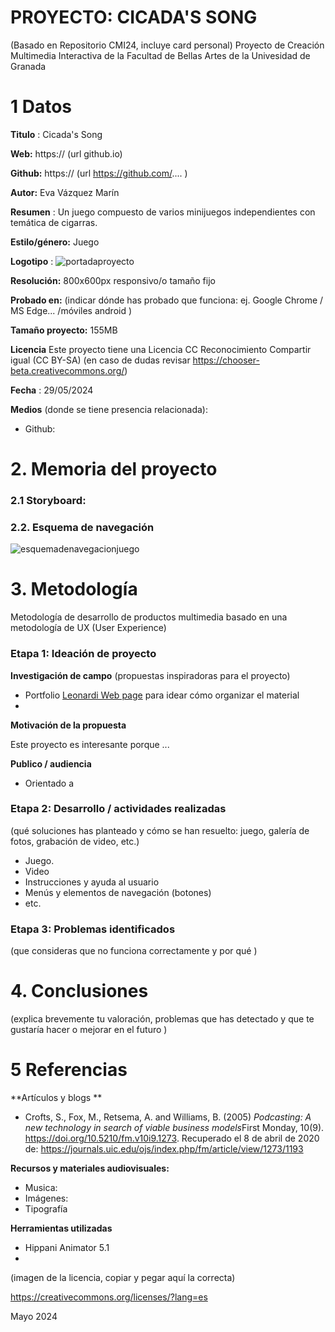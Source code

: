 # PROYECTO: CICADA'S SONG

(Basado en Repositorio CMI24, incluye card personal)
Proyecto de Creación Multimedia Interactiva de la  Facultad de Bellas Artes de la Univesidad de Granada



# 1 Datos 


**Titulo** : Cicada's Song

**Web:**   https://    (url github.io)

**Github:** https://    (url https://github.com/.... )

**Autor:** Eva Vázquez Marín

**Resumen** : Un juego compuesto de varios minijuegos independientes con temática de cigarras.

**Estilo/género:**  Juego

**Logotipo** : ![portadaproyecto](https://github.com/cicadakingdom/cicadakingdom.github.io/assets/170508076/8a6e2d8f-8a34-490b-97a8-20cbeee3c603)



**Resolución:** 800x600px responsivo/o tamaño fijo

**Probado en:**   (indicar dónde has probado que funciona: ej. Google Chrome / MS Edge... /móviles android )

**Tamaño proyecto:** 155MB 

**Licencia** Este proyecto tiene una Licencia CC Reconocimiento Compartir igual (CC BY-SA)
        (en caso de dudas revisar https://chooser-beta.creativecommons.org/) 

**Fecha** : 29/05/2024

**Medios** (donde se tiene presencia relacionada):

- Github:

# 2. Memoria del proyecto 

### 2.1 Storyboard: 


### 2.2. Esquema de navegación 
![esquemadenavegacionjuego](https://github.com/cicadakingdom/cicadakingdom.github.io/assets/170508076/f6edc08b-cd3a-4758-b740-637c9848d463)


# 3. Metodología

Metodología de desarrollo de productos multimedia basado en una metodología de UX (User Experience)



### Etapa 1: Ideación de proyecto

**Investigación de campo** (propuestas inspiradoras para el proyecto)

- Portfolio [Leonardi Web page](http://www.rleonardi.com/interactive-resume/) para idear cómo organizar el material
- 



**Motivación de la propuesta** 

Este  proyecto es interesante porque ... 



**Publico / audiencia**

- Orientado a 





### Etapa 2: Desarrollo / actividades realizadas

(qué soluciones has planteado y cómo se han resuelto: juego, galería de fotos, grabación de video, etc.)

- Juego. 
- Video 
- Instrucciones y ayuda al usuario 
- Menús y elementos de navegación (botones)
- etc.



### Etapa 3: Problemas identificados

(que consideras que no  funciona correctamente y por qué )



# 4. Conclusiones 

(explica brevemente tu valoración, problemas que has detectado y que te gustaría hacer o mejorar en el futuro )







# 5 Referencias 

**Artículos y blogs ** 

- Crofts, S., Fox, M., Retsema, A. and Williams, B. (2005) *Podcasting: A new technology in search of viable business models*First Monday, 10(9). https://doi.org/10.5210/fm.v10i9.1273. Recuperado el 8 de abril de 2020 de: https://journals.uic.edu/ojs/index.php/fm/article/view/1273/1193

**Recursos y materiales audiovisuales:**

* Musica:  
* Imágenes:  
* Tipografía

**Herramientas utilizadas**

- Hippani Animator 5.1
- 



(imagen de la licencia, copiar y pegar aquí la correcta)

https://creativecommons.org/licenses/?lang=es

Mayo 2024

